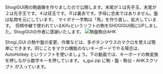 ShogiGUI用の駒画像を作りましたので公開します。末尾が１は先手玉、末尾が２は先手王です。４は双玉です。Ｒは裏赤です。字母に忠実ではありません。盤は私物を元にしています。　マイボナ一字駒は「馬」を作り直し、拡大しています。　将棋中継で使われているKifuというソフトの駒をSHOGIGUI用にUPしました。ShogiGUIの作者に感謝いたします。
![駒盤駒台AHK](https://github.com/keima03/AI-KOMA_for_ShogiGUI/assets/83162673/e531626a-2775-4424-9a91-2564b7080681)


Shogi_GUI の駒や盤の変更、作業などは、多ボタンマウスのマクロを使えば簡単にできます。同じことをマクロ機能のないキーボードでやる場合は、AutoHotkey というソフトを使いましょう。下の動画では、キーボードの無変換を押しながら数字キーを押しています。
s_gui.zip に駒・盤・駒台・AHKスクリプト が入っています。
